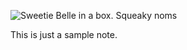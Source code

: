 ![Sweetie Belle in a box. *Squeaky noms*](https://derpicdn.net/img/2018/2/3/1647772/medium.png)

This is just a sample note.